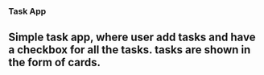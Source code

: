 
### Task App

## Simple task app, where user add tasks and have a checkbox for all the tasks. tasks are shown in the form of cards.